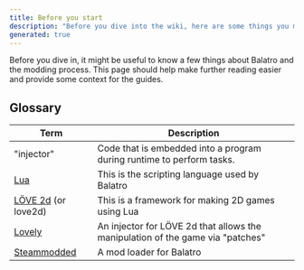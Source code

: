 ```yaml
---
title: Before you start
description: "Before you dive into the wiki, here are some things you might need to know first"
generated: true
---
```


Before you dive in, it might be useful to know a few things about Balatro and the modding process. This page should help make further reading easier and provide some context for the guides.

## Glossary

| Term | Description |
| ---- | ----------- |
| "injector" | Code that is embedded into a program during runtime to perform tasks. |
| [Lua](https://en.wikipedia.org/wiki/Lua) | This is the scripting language used by Balatro |
| [LÖVE 2d](https://love2d.org/) (or love2d) | This is a framework for making 2D games using Lua |
| [Lovely](https://github.com/ethangreen-dev/lovely-injector) | An injector for LÖVE 2d that allows the manipulation of the game via "patches" |
| [Steammodded](https://github.com/Steamodded/smods) | A mod loader for Balatro |